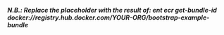 ***N.B.: Replace the <bundle-id> placeholder with the result of: ent ecr get-bundle-id docker://registry.hub.docker.com/YOUR-ORG/bootstrap-example-bundle***
